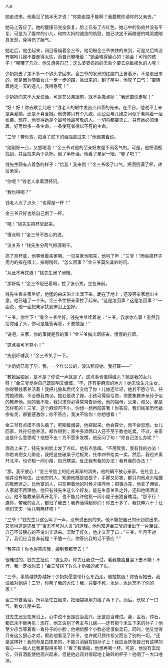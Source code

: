     八五 

   她走进来。他看见了她半天才说：“你能走路不能啊？我要教你请你的父亲去。”

   她马上答应了。她的健康已完全恢复，脸上已有了点红色。她心中的伤痕并没有平复，可是为了腹中的小儿，和四大妈的诚恳的劝慰，她已决定不再随便的啼哭或暗自发愁，免得伤了胎气。

   她走后，他坐起来，闭目等候着金三爷。他切盼金三爷快快的来到，可是又后悔没有嘱咐儿媳不要走得太慌，而自己嘟囔着：“她会晓得留心的！她会！可怜的孩子！”嘟囔了几次，他又想笑自己：这么婆婆妈妈的怎象个要去杀敌报仇的人呢！

   少奶奶去了差不多一个钟头才回来。金三爷的发光的红脑门上冒着汗，不是走出来的，而是因为随着女儿一步一步的蹭，急出来的。到了屋中，他叹了口气：“要随着她走一天的道儿，我得急死！”

   少奶奶向来不大爱说话，可是在父亲跟前，就不免撒点娇：“我还直快走呢！”

   “好！好！你去歇会儿吧！”钱老人的眼中发出点和善的光来。在平日，他说不上来是喜爱她，还是不喜爱她。他仿佛只有个儿媳，而公公与儿媳之间似乎老隔着一层帐幕。现在，他觉得她是个最可怜最可敬的人。一切将都要灭亡，只有她必须活着，好再增多一条生命，一条使死者得以不死的生命。

   “三爷！劳你驾，把桌子底下的酒瓶拿过来！”他微笑着说。

   “刚刚好一点，又想喝酒！”金三爷对他的至亲好友是不闹客气的。可是，他把酒瓶找到，并且找来两个茶杯。倒了半杯酒，他看了亲家一眼，“够了吧？”

   钱先生颇有点着急的样子：“给我！我来倒！”金三爷吸了口气，把酒倒满了杯，递给亲家。

   “你呢？”钱老人拿着酒杯问。

   “我也得喝？”

   钱老人点了点头：“也得是一杯！”

   金三爷只好也给自己倒了一杯。

   “喝！”钱先生把杯举起来。

   “慢点哟！”金三爷不放心的说。

   “没关系！”钱先生分两气把酒喝干。

   亮了亮杯底，他等候着亲家喝。一见亲家也喝完，他叫了声：“三爷！”而后把杯子用力的摔在墙上，摔得粉碎。“怎么回事？”金三爷莫名其妙的问。

   “从此不再饮酒！”钱先生闭了闭眼。

   “那好哇！”金三爷眨巴着眼，拉了张小凳，坐在床前。

   钱先生看亲家坐好，他猛的由床沿上出溜下来，跪在了地上；还没等亲家想出主意，他已磕了一个头。金三爷忙把亲家拉了起来。“这是怎回事？这是怎回事？”一面说，他一面把亲家扶到床沿上坐好。

   “三爷，你坐下！”看金三爷坐好，钱先生继续着说：“三爷，我求你点事！虽然我给你磕了头，你可是能管再管，不要勉强！”

   “说吧，亲家，你的事就是我的事！”金三爷掏出烟袋来，慢慢的拧烟。

   “这点事可不算小！”

   “先别吓噱我！”金三爷笑了一下。

   “少奶奶已有了孕。我，一个作公公的，没法照应她。我打算——”

   “教她回娘家，是不是？你说一声就是了，这点事也值得磕头？她是我的女儿呀！”金三爷觉得自己既聪明又慷慨。“不，还有更麻烦的地方！她无论生儿生女，你得替钱家养活着！我把儿媳和后代全交给了你！儿媳还年轻，她若不愿守节，任凭她改嫁，不必跟我商议。她若是改了嫁，小孩可得留给你，你要象教养亲孙子似的教养他。别的我不管，我只求你必得常常告诉他，他的祖母，父亲，叔父，都是怎样死的！三爷，这个麻烦可不小，你想一想再回答我！你答应，我们钱家历代祖宗有灵，都要感激你；你不答应，我决不恼你！你想想看！”

   金三爷有点摸不清头脑了，吧唧着烟袋，他楞起来。他会算计，而不会思想。女儿回家，外孙归他养活，都作得到；家中多添两口人还不至于教他吃累。不过，亲家这是什么意思呢？他想不出！为不愿多发楞，他反问了句：“你自己怎么办呢？”

   酒劲上来了，钱先生的脸上发了点红。他有点急躁。“不用管我，我有我的办法！你若肯把女儿带走，我把这些破桌子烂板凳，托李四爷给卖一卖。然后，我也许离开北平，也许租一间小屋，自己瞎混。反正我有我的办法！我有我的办法！”

   “那，我不放心！”金三爷脸上的红光渐渐的消失，他的确不放心亲家。在社会上，他并没有地位。比他穷的人，知道他既是钱狠子，手脚又厉害，都只向他点头哈腰的敬而远之。比他富的人，只在用着他的时候才招呼他；把事办完，他拿了佣钱，人家就不再理他。他只有钱先生这么个好友，能在生意关系之外，还和他喝酒谈心。他不能教亲家离开北平，也不能允许他租一间小屋子去独自瞎混。“那不行！连你，带我的女儿，都归了我去！我养活得起你们！你五十多了，我快奔六十！让咱们天天一块儿喝两杯吧！”

   “三爷！”钱先生只这么叫了一声，没有说出别的来。他不能把自己的计划说出来，又觉得这是违反了“事无不可对人言”的道理。他也知道金三爷的话出于一片至诚，自己不该狠心的不说出实话来。沉默了好久，他才又开了口：“三爷，年月不对了，我们应当各奔前程！干脆一点，你答应我的话不答应？”

   “我答应！你也得答应我，搬到我那里去！”

   很难过的，钱先生扯谎：“这么办，你先让我试一试，看我能独自混下去不能！不行，我一定找你去！”金三爷楞了许久才勉强的点了头。

   “三爷，事情越快办越好！少奶奶愿意带什么东西走，随她挑选！你告诉她去，我没脸对她讲！三爷，你帮了我的大忙！我，只要不死，永远，永远忘不了你的恩！”

   金三爷要落泪，所以急忙立起来，把烟袋锅用力磕了两下子。而后，长叹了一口气，到女儿屋中去。

   钱先生还坐在床沿上，心中说不出是应当高兴，还是应当难过。妻，孟石，仲石，都已永不能再见；现在，他又诀别了老友与儿媳——还有那个未生下来的孙子！他至少应当等着看一看孙子的小脸；他相信那个小脸必定很象孟石。同时，他又觉得只有这么狠心才对，假若他看见了孙子，也许就只顾作祖父而忘了别的一切。“还是这样好！我的命是白拣来的，不能只消磨在抱孙子上！我应当庆祝自己有这样的狠心——敌人比我更狠得多呀！”看了看酒瓶，他想再喝一杯。可是，他没有去动它。只有酒能使他高兴起来，但是他必须对得起地上破碎的杯子！他咽了一大口唾沫。

